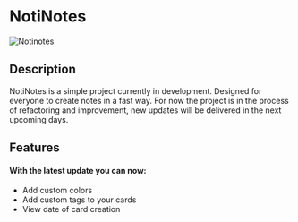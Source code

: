 # NotiNotes
![Notinotes](https://user-images.githubusercontent.com/67434849/188290662-65facb3a-062c-44b0-b9e3-4cca9ee88b62.png)
## Description
NotiNotes is a simple project currently in development. Designed for everyone to create notes in a fast way. For now the project is in the process of refactoring 
and improvement, new updates will be delivered in the next upcoming days.
## Features
#### With the latest update you can now:
- Add custom colors
- Add custom tags to your cards
- View date of card creation
